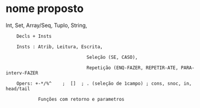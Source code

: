 # nome proposto


Int, Set, Array/Seq, Tuplo, String, 


		Decls + Insts

		Insts : Atrib, Leitura, Escrita, 

                     	          Seleção (SE, CASO), 

                     	          Repetição (ENQ-FAZER, REPETIR-ATE, PARA-interv-FAZER

		Opers: +-*/%^    ;  []  ; . (seleção de 1campo) ; cons, snoc, in, head/tail

            	Funções com retorno e parametros